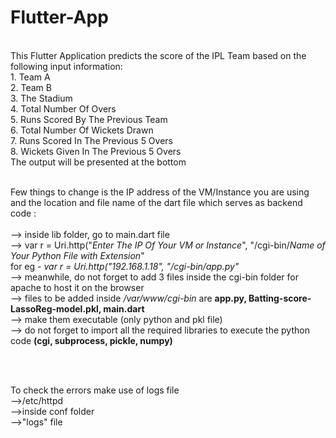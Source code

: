 # Flutter-App

<br>
This Flutter Application predicts the score of the IPL Team based on the following input information:<br>
1. Team A <br>
2. Team B <br>
3. The Stadium <br>
4. Total Number Of Overs <br>
5. Runs Scored By The Previous Team <br>
6. Total Number Of Wickets Drawn <br> 
7. Runs Scored In The Previous 5 Overs <br>
8. Wickets Given In The Previous 5 Overs <br>
 The output will be presented at the bottom
 <br><br>
 
 Few things to change is the IP address of the VM/Instance you are using and the location and file name of the dart file which serves as backend code : <br><br>
 --> inside lib folder, go to main.dart file <br>
 --> var r = Uri.http("*Enter The IP Of Your VM or Instance*", "/cgi-bin/*Name of Your Python File with Extension*" <br>for eg - 
 *var r = Uri.http("192.168.1.18", "/cgi-bin/app.py"* <br>
 --> meanwhile, do not forget to add 3 files inside the cgi-bin folder for apache to host it on the browser <br>
 --> files to be added inside */var/www/cgi-bin* are **app.py, Batting-score-LassoReg-model.pkl, main.dart**  <br>
 --> make them executable (only python and pkl file)  <br>
 --> do not forget to import all the required libraries to execute the python code **(cgi, subprocess, pickle, numpy)**
 
 <br><br>
 
 To check the errors make use of logs file<br>
 -->/etc/httpd <br>
 -->inside conf folder  <br>
 -->"logs" file
